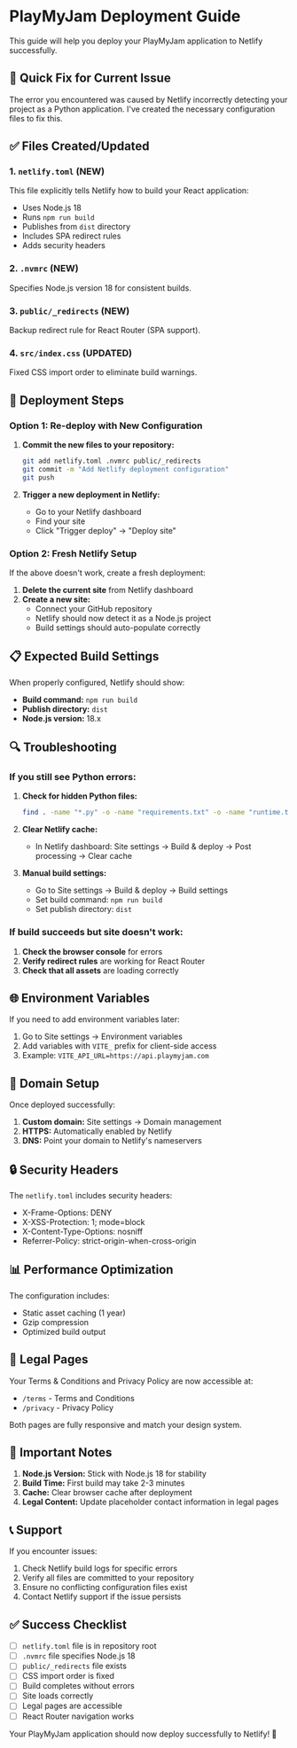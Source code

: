 # PlayMyJam Deployment Guide

This guide will help you deploy your PlayMyJam application to Netlify successfully.

## 🚀 Quick Fix for Current Issue

The error you encountered was caused by Netlify incorrectly detecting your project as a Python application. I've created the necessary configuration files to fix this.

## ✅ Files Created/Updated

### 1. `netlify.toml` (NEW)
This file explicitly tells Netlify how to build your React application:
- Uses Node.js 18
- Runs `npm run build`
- Publishes from `dist` directory
- Includes SPA redirect rules
- Adds security headers

### 2. `.nvmrc` (NEW)
Specifies Node.js version 18 for consistent builds.

### 3. `public/_redirects` (NEW)
Backup redirect rule for React Router (SPA support).

### 4. `src/index.css` (UPDATED)
Fixed CSS import order to eliminate build warnings.

## 🔧 Deployment Steps

### Option 1: Re-deploy with New Configuration

1. **Commit the new files to your repository:**
   ```bash
   git add netlify.toml .nvmrc public/_redirects
   git commit -m "Add Netlify deployment configuration"
   git push
   ```

2. **Trigger a new deployment in Netlify:**
   - Go to your Netlify dashboard
   - Find your site
   - Click "Trigger deploy" → "Deploy site"

### Option 2: Fresh Netlify Setup

If the above doesn't work, create a fresh deployment:

1. **Delete the current site** from Netlify dashboard
2. **Create a new site:**
   - Connect your GitHub repository
   - Netlify should now detect it as a Node.js project
   - Build settings should auto-populate correctly

## 📋 Expected Build Settings

When properly configured, Netlify should show:

- **Build command:** `npm run build`
- **Publish directory:** `dist`
- **Node.js version:** 18.x

## 🔍 Troubleshooting

### If you still see Python errors:

1. **Check for hidden Python files:**
   ```bash
   find . -name "*.py" -o -name "requirements.txt" -o -name "runtime.txt"
   ```

2. **Clear Netlify cache:**
   - In Netlify dashboard: Site settings → Build & deploy → Post processing → Clear cache

3. **Manual build settings:**
   - Go to Site settings → Build & deploy → Build settings
   - Set build command: `npm run build`
   - Set publish directory: `dist`

### If build succeeds but site doesn't work:

1. **Check the browser console** for errors
2. **Verify redirect rules** are working for React Router
3. **Check that all assets** are loading correctly

## 🌐 Environment Variables

If you need to add environment variables later:

1. Go to Site settings → Environment variables
2. Add variables with `VITE_` prefix for client-side access
3. Example: `VITE_API_URL=https://api.playmyjam.com`

## 📱 Domain Setup

Once deployed successfully:

1. **Custom domain:** Site settings → Domain management
2. **HTTPS:** Automatically enabled by Netlify
3. **DNS:** Point your domain to Netlify's nameservers

## 🔒 Security Headers

The `netlify.toml` includes security headers:
- X-Frame-Options: DENY
- X-XSS-Protection: 1; mode=block
- X-Content-Type-Options: nosniff
- Referrer-Policy: strict-origin-when-cross-origin

## 📊 Performance Optimization

The configuration includes:
- Static asset caching (1 year)
- Gzip compression
- Optimized build output

## 🎯 Legal Pages

Your Terms & Conditions and Privacy Policy are now accessible at:
- `/terms` - Terms and Conditions
- `/privacy` - Privacy Policy

Both pages are fully responsive and match your design system.

## 🚨 Important Notes

1. **Node.js Version:** Stick with Node.js 18 for stability
2. **Build Time:** First build may take 2-3 minutes
3. **Cache:** Clear browser cache after deployment
4. **Legal Content:** Update placeholder contact information in legal pages

## 📞 Support

If you encounter issues:

1. Check Netlify build logs for specific errors
2. Verify all files are committed to your repository
3. Ensure no conflicting configuration files exist
4. Contact Netlify support if the issue persists

## ✅ Success Checklist

- [ ] `netlify.toml` file is in repository root
- [ ] `.nvmrc` file specifies Node.js 18
- [ ] `public/_redirects` file exists
- [ ] CSS import order is fixed
- [ ] Build completes without errors
- [ ] Site loads correctly
- [ ] Legal pages are accessible
- [ ] React Router navigation works

Your PlayMyJam application should now deploy successfully to Netlify! 🎉
